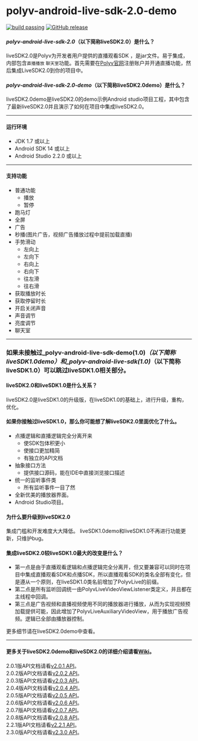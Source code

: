 
polyv-android-live-sdk-2.0-demo
===
[![build passing](https://img.shields.io/badge/build-passing-brightgreen.svg)](#)
[![GitHub release](https://img.shields.io/badge/release-v2.3.0-blue.svg)](https://github.com/easefun/polyv-android-live-sdk-2.0-demo/releases/tag/v2.3.0)
#### _polyv-android-live-sdk-2.0_（以下简称**liveSDK2.0**）是什么？
liveSDK2.0是Polyv为开发者用户提供的直播观看SDK ，是jar文件。易于集成，内部包含`直播播放` `聊天室`功能。首先需要在[Polyv官网](http://www.polyv.net)注册账户并开通直播功能，然后集成LiveSDK2.0到你的项目中。
#### _polyv-android-live-sdk-2.0-demo_（以下简称**liveSDK2.0demo**）是什么？
liveSDK2.0demo是liveSDK2.0的demo示例Android studio项目工程，其中包含了最新liveSDK2.0并且演示了如何在项目中集成liveSDK2.0。
***
#### 运行环境
* JDK 1.7 或以上
* Android SDK 14 或以上
* Android Studio 2.2.0 或以上
***
#### 支持功能
* 普通功能
  * 播放
  * 暂停
* 跑马灯
* 全屏
* 广告
* 秒播(图片广告，视频广告播放过程中提前加载直播)
* 手势滑动
  * 左向上
  * 左向下
  * 右向上
  * 右向下
  * 往左滑
  * 往右滑
* 获取播放时长
* 获取停留时长
* 开启关闭声音
* 声音调节
* 亮度调节
* 聊天室
***
### 如果未接触过_polyv-android-live-sdk-demo(1.0)_（以下简称**liveSDK1.0demo**）和_polyv-android-live-sdk(1.0)_（以下简称**liveSDK1.0**）可以跳过liveSDK1.0相关部分。

#### liveSDK2.0和liveSDK1.0是什么关系？
liveSDK2.0是liveSDK1.0的升级版，在liveSDK1.0的基础上，进行升级，重构，优化。
#### 如果你接触过liveSDK1.0，那么你可能想了解liveSDK2.0里面优化了什么。
* 点播逻辑和直播逻辑完全分离开来
  * 使SDK包体积更小
  * 使接口更加精简
  * 有独立的API文档
* 抽象接口方法
  * 提供接口源码，能在IDE中直接浏览接口描述
* 统一的监听事件类
  * 所有监听事件一目了然
* 全新优美的播放器界面。
* Android Studio项目。

#### 为什么要升级到liveSDK2.0
集成门槛和开发难度大大降低。
liveSDK1.0demo和liveSDK1.0不再进行功能更新，只维护bug。
#### 集成liveSDK2.0较liveSDK1.0最大的改变是什么？
* 第一点是由于直播观看逻辑和点播逻辑完全分离开，但又要兼容可以同时在项目中集成直播观看SDK和点播SDK，所以直播观看SDK的类名全部有变化，但是遵从一个原则，在liveSDK1.0类名前增加了PolyvLive的前缀。
* 第二点是所有监听回调统一由PolyvLiveVideoViewListener类定义，并且都在主线程中回调。
* 第三点是广告视频和直播视频使用不同的播放器进行播放，从而为实现视频预加载提供可能，因此增加了PolyvLiveAuxiliaryVideoView，用于播放广告视频。逻辑已全部由播放器控制。

更多细节请在liveSDK2.0demo中查看。

***
#### 更多关于liveSDK2.0demo和liveSDK2.0的详细介绍请看[Wiki](https://github.com/easefun/polyv-android-live-sdk-2.0-demo/wiki)。
2.0.1版API文档请看[v2.0.1 API](http://repo.polyv.net/android/live/sdk/2.0.1/api/index.html)。<br/>
2.0.2版API文档请看[v2.0.2 API](http://repo.polyv.net/android/live/sdk/2.0.2/api/index.html)。<br/>
2.0.3版API文档请看[v2.0.3 API](http://repo.polyv.net/android/live/sdk/2.0.3/api/index.html)。<br/>
2.0.4版API文档请看[v2.0.4 API](http://repo.polyv.net/android/live/sdk/2.0.4/api/index.html)。<br/>
2.0.5版API文档请看[v2.0.5 API](http://repo.polyv.net/android/live/sdk/2.0.5/api/index.html)。<br/>
2.0.6版API文档请看[v2.0.6 API](http://repo.polyv.net/android/live/sdk/2.0.6/api/index.html)。<br/>
2.0.7版API文档请看[v2.0.7 API](http://repo.polyv.net/android/live/sdk/2.0.7/api/index.html)。<br/>
2.0.8版API文档请看[v2.0.8 API](http://repo.polyv.net/android/live/sdk/2.0.8/api/index.html)。<br/>
2.2.1版API文档请看[v2.2.1 API](http://repo.polyv.net/android/live/sdk/2.2.1/api/index.html)。<br/>
2.3.0版API文档请看[v2.3.0 API](http://repo.polyv.net/android/live/sdk/2.3.0/api/index.html)。